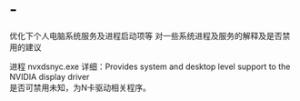 # -
优化下个人电脑系统服务及进程启动项等
对一些系统进程及服务的解释及是否禁用的建议

进程 nvxdsnyc.exe   详细：Provides system and desktop level support to the NVIDIA display driver  
是否可禁用未知，为N卡驱动相关程序。
